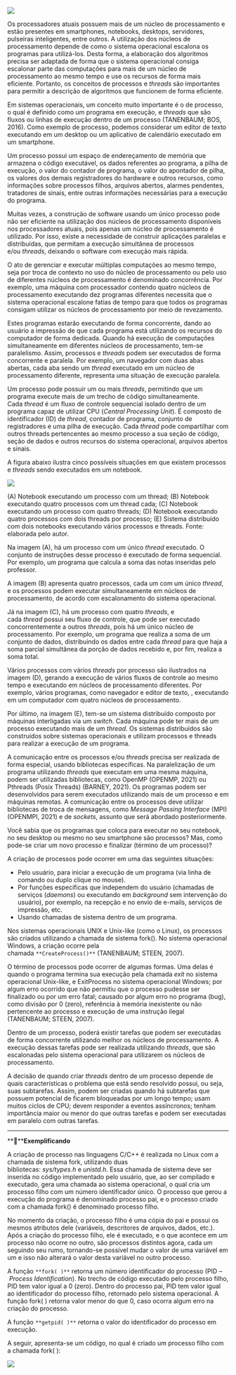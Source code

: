 [![](https://ampli-images.s3.amazonaws.com/production/54331288-90a2-46fe-8eca-199b7d428d95/original)](https://ampli-images.s3.amazonaws.com/production/54331288-90a2-46fe-8eca-199b7d428d95/original)

Os processadores atuais possuem mais de um núcleo de processamento e estão presentes em smartphones, notebooks, desktops, servidores, pulseiras inteligentes, entre outros. A utilização dos núcleos de processamento depende de como o sistema operacional escalona os programas para utilizá-los. Desta forma, a elaboração dos algoritmos precisa ser adaptada de forma que o sistema operacional consiga escalonar parte das computações para mais de um núcleo de processamento ao mesmo tempo e use os recursos de forma mais eficiente. Portanto, os conceitos de processos e _threads_ são importantes para permitir a descrição de algoritmos que funcionem de forma eficiente.

Em sistemas operacionais, um conceito muito importante é o de processo, o qual é definido como um programa em execução, e _threads_ que são fluxos ou linhas de execução dentro de um processo (TANENBAUM; BOS, 2016). Como exemplo de processo, podemos considerar um editor de texto executando em um desktop ou um aplicativo de calendário executado em um smartphone.

Um processo possui um espaço de endereçamento de memória que armazena o código executável, os dados referentes ao programa, a pilha de execução, o valor do contador de programa, o valor do apontador de pilha, os valores dos demais registradores do hardware e outros recursos, como informações sobre processos filhos, arquivos abertos, alarmes pendentes, tratadores de sinais, entre outras informações necessárias para a execução do programa.

Muitas vezes, a construção de software usando um único processo pode não ser eficiente na utilização dos núcleos de processamento disponíveis nos processadores atuais, pois apenas um núcleo de processamento é utilizado. Por isso, existe a necessidade de construir aplicações paralelas e distribuídas, que permitam a execução simultânea de processos e/ou _threads_, deixando o software com execução mais rápida.

O ato de gerenciar e executar múltiplas computações ao mesmo tempo, seja por troca de contexto no uso do núcleo de processamento ou pelo uso de diferentes núcleos de processamento é denominado concorrência. Por exemplo, uma máquina com processador contendo quatro núcleos de processamento executando dez programas diferentes necessita que o sistema operacional escalone fatias de tempo para que todos os programas consigam utilizar os núcleos de processamento por meio de revezamento.

Estes programas estarão executando de forma concorrente, dando ao usuário a impressão de que cada programa está utilizando os recursos do computador de forma dedicada. Quando há execução de computações simultaneamente em diferentes núcleos de processamento, tem-se paralelismo. Assim, processos e _threads_ podem ser executados de forma concorrente e paralela. Por exemplo, um navegador com duas abas abertas, cada aba sendo um _thread_ executado em um núcleo de processamento diferente, representa uma situação de execução paralela.

Um processo pode possuir um ou mais _threads_, permitindo que um programa execute mais de um trecho de código simultaneamente. Cada _thread_ é um fluxo de controle sequencial isolado dentro de um programa capaz de utilizar CPU (_Central Processing Unit_). É composto de identificador (ID) de _thread_, contador de programa, conjunto de registradores e uma pilha de execução. Cada _thread_ pode compartilhar com outros threads pertencentes ao mesmo processo a sua seção de código, seção de dados e outros recursos do sistema operacional, arquivos abertos e sinais.

A figura abaixo ilustra cinco possíveis situações em que existem processos e _threads_ sendo executados em um notebook.

[![](https://ampli-images.s3.amazonaws.com/production/8645ec6a-a731-4d3c-a100-002a85a75398/original)](https://ampli-images.s3.amazonaws.com/production/8645ec6a-a731-4d3c-a100-002a85a75398/original)

(A) Notebook executando um processo com um thread; (B) Notebook executando quatro processos com um thread cada; (C) Notebook executando um processo com quatro threads; (D) Notebook executando quatro processos com dois threads por processo; (E) Sistema distribuído com dois notebooks executando vários processos e threads. Fonte: elaborada pelo autor.

Na imagem (A), há um processo com um único _thread_ executado. O conjunto de instruções desse processo é executado de forma sequencial. Por exemplo, um programa que calcula a soma das notas inseridas pelo professor.

A imagem (B) apresenta quatro processos, cada um com um único _thread_, e os processos podem executar simultaneamente em núcleos de processamento, de acordo com escalonamento do sistema operacional.

Já na imagem (C), há um processo com quatro _threads_, e cada _thread_ possui seu fluxo de controle, que pode ser executado concorrentemente a outros _threads_, pois há um único núcleo de processamento. Por exemplo, um programa que realiza a soma de um conjunto de dados, distribuindo os dados entre cada _thread_ para que haja a soma parcial simultânea da porção de dados recebido e, por fim, realiza a soma total.

Vários processos com vários _threads_ por processo são ilustrados na imagem (D), gerando a execução de vários fluxos de controle ao mesmo tempo e executando em núcleos de processamento diferentes. Por exemplo, vários programas, como navegador e editor de texto, , executando em um computador com quatro núcleos de processamento.

Por último, na imagem (E), tem-se um sistema distribuído composto por máquinas interligadas via um _switch_. Cada máquina pode ter mais de um processo executando mais de um _thread_. Os sistemas distribuídos são construídos sobre sistemas operacionais e utilizam processos e threads para realizar a execução de um programa.

A comunicação entre os processos e/ou _threads_ precisa ser realizada de forma especial, usando bibliotecas específicas. Na paralelização de um programa utilizando _threads_ que executam em uma mesma máquina, podem ser utilizadas bibliotecas, como OpenMP (OPENMP, 2021) ou Pthreads (Posix Threads) (BARNEY, 2021). Os programas podem ser desenvolvidos para serem executados utilizando mais de um processo e em máquinas remotas. A comunicação entre os processos deve utilizar bibliotecas de troca de mensagens, como _Message Passing Interface_ (MPI) (OPENMPI, 2021) e de _sockets_, assunto que será abordado posteriormente.

Você sabia que os programas que coloca para executar no seu notebook, no seu desktop ou mesmo no seu smartphone são processos? Mas, como pode-se criar um novo processo e finalizar (término de um processo)?

A criação de processos pode ocorrer em uma das seguintes situações:

- Pelo usuário, para iniciar a execução de um programa (via linha de comando ou duplo clique no mouse).
- Por funções específicas que independem do usuário (chamadas de serviços (_daemons_) ou executando em _background_ sem intervenção do usuário), por exemplo, na recepção e no envio de e-mails, serviços de impressão, etc.
- Usando chamadas de sistema dentro de um programa.

Nos sistemas operacionais UNIX e Unix-like (como o Linux), os processos são criados utilizando a chamada de sistema fork(). No sistema operacional Windows, a criação ocorre pela chamada `**CreateProcess()**` (TANENBAUM; STEEN, 2007).

O término de processos pode ocorrer de algumas formas. Uma delas é quando o programa termina sua execução pela chamada _exit_ no sistema operacional Unix-like, e ExitProcess no sistema operacional Windows; por algum erro ocorrido que não permitiu que o processo pudesse ser finalizado ou por um erro fatal; causado por algum erro no programa (bug), como divisão por 0 (zero), referência à memória inexistente ou não pertencente ao processo e execução de uma instrução ilegal (TANENBAUM; STEEN, 2007).

Dentro de um processo, poderá existir tarefas que podem ser executadas de forma concorrente utilizando melhor os núcleos de processamento. A execução dessas tarefas pode ser realizada utilizando _threads_, que são escalonadas pelo sistema operacional para utilizarem os núcleos de processamento.

A decisão de quando criar _threads_ dentro de um processo depende de quais características o problema que está sendo resolvido possui, ou seja, suas subtarefas. Assim, podem ser criadas quando há subtarefas que possuem potencial de ficarem bloqueadas por um longo tempo; usam muitos ciclos de CPU; devem responder a eventos assíncronos; tenham importância maior ou menor do que outras tarefas e podem ser executadas em paralelo com outras tarefas.

______

**📝****Exemplificando**

A criação de processo nas linguagens C/C++ é realizada no Linux com a chamada de sistema fork, utilizando duas bibliotecas: _sys/types.h_ e _unistd.h_. Essa chamada de sistema deve ser inserida no código implementado pelo usuário, que, ao ser compilado e executado, gera uma chamada ao sistema operacional, o qual cria um processo filho com um número identificador único. O processo que gerou a execução do programa é denominado processo pai, e o processo criado com a chamada fork() é denominado processo filho.

No momento da criação, o processo filho é uma cópia do pai e possui os mesmos atributos dele (variáveis, descritores de arquivos, dados, etc.). Após a criação do processo filho, ele é executado, e o que acontece em um processo não ocorre no outro, são processos distintos agora, cada um seguindo seu rumo, tornando-se possível mudar o valor de uma variável em um e isso não alterará o valor desta variável no outro processo.

A função `**fork( )**` retorna um número identificador do processo (PID – _Process Identification_). No trecho de código executado pelo processo filho, PID tem valor igual a 0 (zero). Dentro do processo pai, PID tem valor igual ao identificador do processo filho, retornado pelo sistema operacional. A função fork( ) retorna valor menor do que 0, caso ocorra algum erro na criação do processo.

A função `**getpid( )**` retorna o valor do identificador do processo em execução.

A seguir, apresenta-se um código, no qual é criado um processo filho com a chamada fork( ):

[![](https://ampli-images.s3.amazonaws.com/production/a645e52d-aa96-4083-857d-01dff4b76072/original)](https://ampli-images.s3.amazonaws.com/production/a645e52d-aa96-4083-857d-01dff4b76072/original)